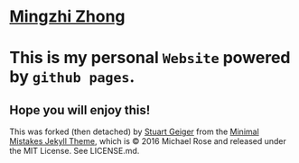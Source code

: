 [Mingzhi Zhong](https://github.com/mingzhi361 "钟明志")
====

# This is my personal `Website` powered by `github pages`. 

Hope you will enjoy this! 
----

This was forked (then detached) by [Stuart Geiger](https://github.com/staeiou) from the [Minimal Mistakes Jekyll Theme](https://mmistakes.github.io/minimal-mistakes/), which is © 2016 Michael Rose and released under the MIT License. See LICENSE.md. 
